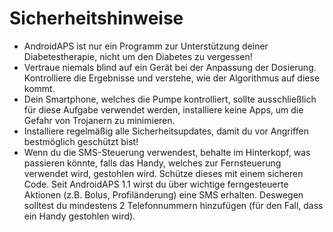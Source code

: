 
# Sicherheitshinweise

* AndroidAPS ist nur ein Programm zur Unterstützung deiner Diabetestherapie, nicht um den Diabetes zu vergessen!
* Vertraue niemals blind auf ein Gerät bei der Anpassung der Dosierung. Kontrolliere die Ergebnisse und verstehe, wie der Algorithmus auf diese kommt.
* Dein Smartphone, welches die Pumpe kontrolliert, sollte ausschließlich für diese Aufgabe verwendet werden, installiere keine Apps, um die Gefahr von Trojanern zu minimieren.
* Installiere regelmäßig alle Sicherheitsupdates, damit du vor Angriffen bestmöglich geschützt bist!
* Wenn du die SMS-Steuerung verwendest, behalte im Hinterkopf, was passieren könnte, falls das Handy, welches zur Fernsteuerung verwendet wird, gestohlen wird. Schütze dieses mit einem sicheren Code. Seit AndroidAPS 1.1 wirst du über wichtige ferngesteuerte Aktionen (z.B. Bolus, Profiländerung) eine SMS erhalten. Deswegen solltest du mindestens 2 Telefonnummern hinzufügen (für den Fall, dass ein Handy gestohlen wird).
